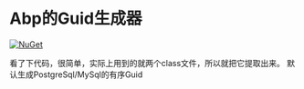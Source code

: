 # Abp的Guid生成器
[![NuGet](https://buildstats.info/nuget/FriskTale.AbpGuidGen)](https://www.nuget.org/packages/FriskTale.AbpGuidGen/)

看了下代码，很简单，实际上用到的就两个class文件，所以就把它提取出来。
默认生成PostgreSql/MySql的有序Guid